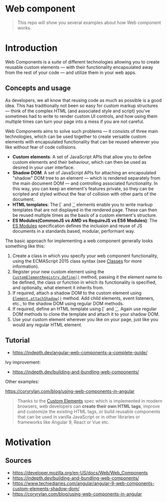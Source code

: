 # Web component

> This repo will show you several examples about how Web component works.



# Introduction

Web Components is a suite of different technologies allowing you to create reusable custom elements — with their functionality encapsulated away from the rest of your code — and utilize them in your web apps.

## Concepts and usage

As developers, we all know that reusing code as much as possible is a good idea. This has traditionally not been so easy for custom markup structures — think of the complex HTML (and associated style and script) you've sometimes had to write to render custom UI controls, and how using them multiple times can turn your page into a mess if you are not careful.

Web Components aims to solve such problems — it consists of three main technologies, which can be used together to create versatile custom elements with encapsulated functionality that can be reused wherever you like without fear of code collisions.

- **Custom elements**: A set of JavaScript APIs that allow you to define custom elements and their behaviour, which can then be used as desired in your user interface.
- **Shadow DOM**: A set of JavaScript APIs for attaching an encapsulated "shadow" DOM tree to an element — which is rendered separately from the main document DOM — and controlling associated functionality. In this way, you can keep an element's features private, so they can be scripted and styled without the fear of collision with other parts of the document.
- **HTML templates**: The [` and [``](https://developer.mozilla.org/en-US/docs/Web/HTML/Element/slot) elements enable you to write markup templates that are not displayed in the rendered page. These can then be reused multiple times as the basis of a custom element's structure.
- **ES Modules(CommonJS vs AMD vs RequireJS vs ES6 Modules)**: The [ES Modules](https://www.webcomponents.org/introduction) specification defines the inclusion and reuse of JS documents in a standards based, modular, performant way.

The basic approach for implementing a web component generally looks something like this:

1. Create a class in which you specify your web component functionality, using the ECMAScript 2015 class syntax (see [Classes](https://developer.mozilla.org/en-US/docs/Web/JavaScript/Reference/Classes) for more information). 
2. Register your new custom element using the [`CustomElementRegistry.define()`](https://developer.mozilla.org/en-US/docs/Web/API/CustomElementRegistry/define) method, passing it the element name to be defined, the class or function in which its functionality is specified, and optionally, what element it inherits from.
3. If required, attach a shadow DOM to the custom element using [`Element.attachShadow()`](https://developer.mozilla.org/en-US/docs/Web/API/Element/attachShadow) method. Add child elements, event listeners, etc., to the shadow DOM using regular DOM methods.
4. If required, define an HTML template using [` and [``](https://developer.mozilla.org/en-US/docs/Web/HTML/Element/slot). Again use regular DOM methods to clone the template and attach it to your shadow DOM.
5. Use your custom element wherever you like on your page, just like you would any regular HTML element.

## Tutorial

- https://indepth.dev/angular-web-components-a-complete-guide/

Ivy improvement:

- https://indepth.dev/building-and-bundling-web-components/

Other examples:

https://coryrylan.com/blog/using-web-components-in-angular



> Thanks to the [Custom Elements](https://html.spec.whatwg.org/multipage/scripting.html#custom-elements) spec which is implemented in modern browsers, web developers can **create their own HTML tags**, improve and customize the existing HTML tags, or build reusable components that can be used in vanilla JavaScript or in other libraries or frameworks like Angular 9, React or Vue etc.

# Motivation

## Sources

- https://developer.mozilla.org/en-US/docs/Web/Web_Components
- https://indepth.dev/building-and-bundling-web-components/
- https://www.techiediaries.com/angular/angular-9-web-components-custom-elements-shadow-dom/
- https://coryrylan.com/blog/using-web-components-in-angular


